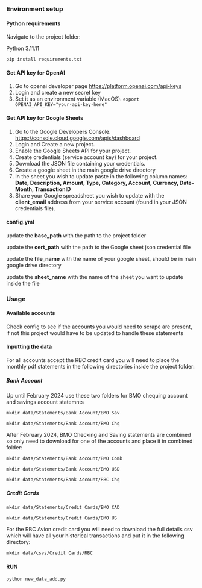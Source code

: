 ### Environment setup

#### Python requirements
Navigate to the project folder:

Python 3.11.11

```pip install requirements.txt```

#### Get API key for OpenAI

1. Go to openai developer page https://platform.openai.com/api-keys
2. Login and create a new secret key
3. Set it as an environment variable (MacOS):
```export OPENAI_API_KEY="your-api-key-here"```

#### Get API key for Google Sheets

1. Go to the Google Developers Console. https://console.cloud.google.com/apis/dashboard
2. Login and Create a new project.
3. Enable the Google Sheets API for your project.
4. Create credentials (service account key) for your project.
5. Download the JSON file containing your credentials.
6. Create a google sheet in the main google drive directory
7. In the sheet you wish to update paste in the following column names:
**Date,	Description,	Amount,	Type,	Category,	Account,	Currency,	Date-Month,	TransactionID**
8. Share your Google spreadsheet you wish to update with the **client_email** address from your service account (found in your JSON credentials file).

#### config.yml

update the **base_path** with the path to the project folder

update the **cert_path** with the path to the Google sheet json credential file

update the **file_name** with the name of your google sheet, should be in main google drive directory

update the **sheet_name** with the name of the sheet you want to update inside the file

### Usage

#### Available accounts

Check config to see if the accounts you would need to scrape are present, if not this project would have to be updated to handle these statements

#### Inputting the data

For all accounts accept the RBC credit card you will need to place the monthly pdf statements in the following directories inside the project folder:

##### Bank Account
Up until February 2024 use these two folders for BMO chequing account and savings account statemnts

```mkdir data/Statements/Bank Account/BMO Sav``` 

```mkdir data/Statements/Bank Account/BMO Chq```

After February 2024, BMO Checking and Saving statements are combined so only need to download for one of the accounts and place it in combined folder:

```mkdir data/Statements/Bank Account/BMO Comb```

```mkdir data/Statements/Bank Account/BMO USD```

```mkdir data/Statements/Bank Account/RBC Chq```

##### Credit Cards

```mkdir data/Statements/Credit Cards/BMO CAD```

```mkdir data/Statements/Credit Cards/BMO US```

For the RBC Avion credit card you will need to download the full details csv which will have all your historical transactions and put it in the following directory:

```mkdir data/csvs/Credit Cards/RBC```

#### RUN

```python new_data_add.py```


